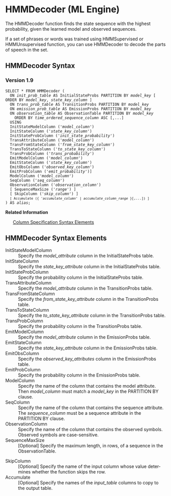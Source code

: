 <div class="nested0" aria-labelledby="ariaid-title1" topicindex="1" topicid="zvt1507063845594" id="zvt1507063845594"><h1 class="title topictitle1" id="ariaid-title1">HMMDecoder (ML Engine)</h1><div class="body conbody">
<p class="p">The HMMDecoder function finds the state sequence with the highest probability, given the learned model and observed sequences.</p>
<p class="p">If a set of phrases or words was trained using HMMSupervised or HMMUnsupervised function, you can use HMMDecoder to decode the parts of speech in the set.</p></div><div class="topic reference nested1" aria-labelledby="ariaid-title2" topicindex="2" topicid="gva1507063919511" xml:lang="en-us" lang="en-us" id="gva1507063919511">
<h2 class="title topictitle2" id="ariaid-title2">HMMDecoder Syntax</h2><div class="body refbody"><div class="section" id="gva1507063919511__section_N1000E_N1000C_N10001">
<h3 class="title sectiontitle">Version 1.9</h3><pre class="pre codeblock" xml:space="preserve"><code>SELECT * FROM HMMDecoder (
  ON <var class="keyword varname">init_prob_table</var> AS InitialStateProbs PARTITION BY <var class="keyword varname">model_key</var> [ ORDER BY <var class="keyword varname">model_key</var>, <var class="keyword varname">state_key_column</var> ] 
  ON <var class="keyword varname">trans_prob_table</var> AS TransitionProbs PARTITION BY <var class="keyword varname">model_key</var> 
  ON <var class="keyword varname">emission_prob_table</var> AS EmissionProbs PARTITION BY <var class="keyword varname">model_key</var> 
  ON <var class="keyword varname">observation_table</var> AS ObservationTable PARTITION BY <var class="keyword varname">model_key</var> 
    ORDER BY <var class="keyword varname">time_ordered_sequence_column</var> ASC [,...]
  USING
  InitStateModelColumn ('<var class="keyword varname">model_column</var>')
  InitStateColumn ('<var class="keyword varname">state_key_column</var>')
  InitStateProbColumn ('<var class="keyword varname">init_state_probability</var>')
  TransAttributeColumn ('<var class="keyword varname">model_column</var>')
  TransFromStateColumn ('<var class="keyword varname">from_state_key_column</var>')
  TransToStateColumn ('<var class="keyword varname">to_state_key_column</var>')
  TransProbColumn ('<var class="keyword varname">trans_probability</var>')
  EmitModelColumn ('<var class="keyword varname">model_column</var>')
  EmitStateColumn ('<var class="keyword varname">state_key_column</var>')
  EmitObsColumn ('<var class="keyword varname">observed_key_column</var>')
  EmitProbColumn ('<var class="keyword varname">emit_probability</var>')]
  ModelColumn ('<var class="keyword varname">model_column</var>')
  SeqColumn ('<var class="keyword varname">seq_column</var>')
  ObservationColumn ('<var class="keyword varname">observation_column</var>')
  [ SequenceMaxSize ('<var class="keyword varname">range</var>') ]
  [ SkipColumn ('<var class="keyword varname">skip_column</var>') ]
  <code class="ph codeph">[ Accumulate ({ '<var class="keyword varname">accumulate_column</var>' | <var class="keyword varname">accumulate_column_range</var> }[,...]) ]</code>
) AS <var class="keyword varname">alias</var>;</code></pre></div></div><div class="related-links"><div class="linklistheader"><p></p><b>Related Information</b></div>
<ul class="linklist linklist relinfo"><div class="linklistmember"><a href="ndv1557782188375.md">Column Specification Syntax Elements</a></div></ul></div></div><div class="topic reference nested1" aria-labelledby="ariaid-title3" topicindex="3" topicid="xhh1507063971675" xml:lang="en-us" lang="en-us" id="xhh1507063971675">
<h2 class="title topictitle2" id="ariaid-title3">HMMDecoder Syntax Elements</h2><div class="body refbody"><div class="section" id="xhh1507063971675__section_N10011_N1000E_N10001"><dl class="dl parml"><dt class="dt pt dlterm">InitStateModelColumn</dt><dd class="dd pd">Specify the <var class="keyword varname">model_attribute</var> column in the InitialStateProbs table.</dd><dt class="dt pt dlterm">InitStateColumn</dt><dd class="dd pd">Specify the <var class="keyword varname">state_key_attribute</var> column in the InitialStateProbs table.</dd><dt class="dt pt dlterm">InitStateProbColumn</dt><dd class="dd pd">Specify the probability column in the InitialStateProbs table.</dd><dt class="dt pt dlterm">TransAttributeColumn</dt><dd class="dd pd">Specify the <var class="keyword varname">model_attribute</var> column in the TransitionProbs table.</dd><dt class="dt pt dlterm">TransFromStateColumn</dt><dd class="dd pd">Specify the <var class="keyword varname">from_state_key_attribute</var> column in the TransitionProbs table.</dd><dt class="dt pt dlterm">TransToStateColumn</dt><dd class="dd pd">Specify the <var class="keyword varname">to_state_key_attribute</var> column in the TransitionProbs table.</dd><dt class="dt pt dlterm">TransProbColumn</dt><dd class="dd pd">Specify the probability column in the TransitionProbs table.</dd><dt class="dt pt dlterm">EmitModelColumn</dt><dd class="dd pd">Specify the <var class="keyword varname">model_attribute</var> column in the EmissionProbs table.</dd><dt class="dt pt dlterm">EmitStateColumn</dt><dd class="dd pd">Specify the <var class="keyword varname">state_key_attribute</var> column in the EmissionProbs table.</dd><dt class="dt pt dlterm">EmitObsColumn</dt><dd class="dd pd">Specify the <var class="keyword varname">observed_key_attributes</var> column in the EmissionProbs table.</dd><dt class="dt pt dlterm">EmitProbColumn</dt><dd class="dd pd">Specify the probability column in the EmissionProbs table.</dd><dt class="dt pt dlterm">ModelColumn</dt><dd class="dd pd">Specify the name of the column that contains the model attribute. Then <var class="keyword varname">model_column</var> must match a <var class="keyword varname">model_key</var> in the PARTITION BY clause.</dd><dt class="dt pt dlterm">SeqColumn</dt><dd class="dd pd">Specify the name of the column that contains the sequence attribute. The <var class="keyword varname">sequence_column</var> must be a sequence attribute in the PARTITION BY clause.</dd><dt class="dt pt dlterm">ObservationColumn</dt><dd class="dd pd">Specify the name of the column that contains the observed symbols.</dd><dd class="dd pd ddexpand">Observed symbols are case-sensitive.</dd><dt class="dt pt dlterm">SequenceMaxSize</dt><dd class="dd pd">[Optional] Specify the maximum length, in rows, of a sequence in the ObservationTable.</dd></dl><dl class="dl parml"><dt class="dt pt dlterm">SkipColumn</dt><dd class="dd pd">[Optional] Specify the name of the input column whose value determines whether the function skips the row.</dd><dt class="dt pt dlterm">Accumulate</dt><dd class="dd pd">[Optional] Specify the names of the <var class="keyword varname">input_table</var> columns to copy to the output table.</dd></dl></div></div></div></div>
